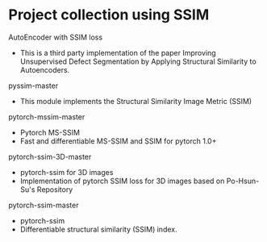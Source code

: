 # Project collection using SSIM

AutoEncoder with SSIM loss
- This is a third party implementation of the paper Improving Unsupervised Defect Segmentation by Applying Structural Similarity to Autoencoders.

pyssim-master
- This module implements the Structural Similarity Image Metric (SSIM)

pytorch-mssim-master
- Pytorch MS-SSIM
- Fast and differentiable MS-SSIM and SSIM for pytorch 1.0+

pytorch-ssim-3D-master
- pytorch-ssim for 3D images
- Implementation of pytorch SSIM loss for 3D images based on Po-Hsun-Su's Repository

pytorch-ssim-master
- pytorch-ssim
- Differentiable structural similarity (SSIM) index.
